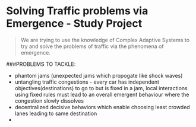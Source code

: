 # Solving Traffic problems via Emergence - Study Project

>We are trying to use the knowledge of Complex Adaptive Systems to try and solve the problems of traffic via the phenomena of emergence.

###PROBLEMS TO TACKLE:
* phantom jams (unexpected jams which propogate like shock waves)
* untangling traffic congestions - every car has independent objectives(destinations) to go to but is fixed in a jam, local interactions using fixed rules must lead to an overall emergent behaviour where the congestion slowly dissolves
* decentralized decisive behaviors which enable choosing least crowded lanes leading to same destination
* 
